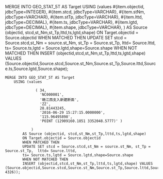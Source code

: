 <insert id="inserOrUpdate" parameterType="com.cjsjy.entity.GeoStat5t">
    MERGE INTO GEO_STAT_5T AS Target
    USING (values
        <foreach collection="list" item="item" separator=",">
            <trim prefix="(" suffix=")" suffixOverrides="," >
                #{item.objectid, jdbcType=INTEGER},
                #{item.stcd, jdbcType=VARCHAR},
                #{item.stNm, jdbcType=VARCHAR},
                #{item.stTp, jdbcType=VARCHAR},
                #{item.lttd, jdbcType=DECIMAL},
                #{item.ts, jdbcType=VARCHAR},
                #{item.lgtd, jdbcType=DECIMAL},
                #{item.shape, jdbcType=VARCHAR},
            </trim>
        </foreach>
            )
        AS Source (objectid, stcd,st_Nm,st_Tp,lttd,ts,lgtd,shape)
        ON Target.objectid = Source.objectid
        WHEN MATCHED THEN
        UPDATE SET stcd = Source.stcd,st_Nm = source.st_Nm, st_Tp = Source.st_Tp,  lttd= Source.lttd,
        ts= Source.ts,lgtd = Source.lgtd,shape=Source.shape
        WHEN NOT MATCHED THEN
        INSERT (objectid,stcd,st_Nm,st_Tp,lttd,ts,lgtd,shape) VALUES (Source.objectid,Source.stcd,Source.st_Nm,Source.st_Tp,Source.lttd,Source.ts,Source.lgtd,Source.shape);
    </insert>
    
    
    MERGE INTO GEO_STAT_5T AS Target
        USING (values
             
                  ( 34,
                    'NC000001',
                    '赣江西支入新建断面',
                    'ZZ',
                    28.81443245,
                    '2016-06-29 15:27:15.0000000',
                    '115.96495898',
                    'POINT (12909160.1851 3352048.5777)' ) 
             
                )
            AS Source (objectid, stcd,st_Nm,st_Tp,lttd,ts,lgtd,shape)
            ON Target.objectid = Source.objectid
            WHEN MATCHED THEN
            UPDATE SET stcd = Source.stcd,st_Nm = source.st_Nm, st_Tp = Source.st_Tp,  lttd= Source.lttd,
            ts= Source.ts,lgtd = Source.lgtd,shape=Source.shape
            WHEN NOT MATCHED THEN
            INSERT (objectid,stcd,st_Nm,st_Tp,lttd,ts,lgtd,shape) VALUES (Source.objectid,Source.stcd,Source.st_Nm,Source.st_Tp,Source.lttd,Source.ts,Source.lgtd,geometry::STGeomFromText(Source.shape, 4326));